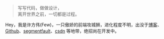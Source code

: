 > 写写代码，做做设计，  
> 离开世界之前，一切都是过程。

Hey，我是许方伟(Few)，一只傲娇的前端攻城狮，进化程度不明，出没于[博客](https://few1213.github.io/)、[Github](http://github.com/Few1213)、[segmentfault](https://segmentfault.com/u/few1213)、[csdn](https://blog.csdn.net/moronpoetry)  等地带，绝招尚在开发中。





<!-- - [Upgrading to Progressive Web Apps][9] · [JSConf CN 上海 2017](http://2017.jsconf.cn/)
- Building Progressive Web Apps · [CSDI 广州 2017](http://www.csdisummit.com/)
- The State of Progressive Web App · GDG IO Redux 北京 2017
- 炒冷饭 · PWA 到底是个什么玩意？· Baidu HQ 北京 2017
- [Service Worker 101][5] · GDG DevFest 北京 2016
- [Progressive Web App，复兴序章][4] · [QCon 上海 2016](http://2016.qconshanghai.com/presentation/3111)
- Progressive Web App 之我见 · GDG IO Redux 北京 2016
- [CSS Still Sucks 2015][2] · 2015
- [JavaScript 模块化七日谈][1] · 2015 -->

<!-- [1]: //huangxuan.me/2015/07/09/js-module-7day/ -->
<!-- [2]: //huangxuan.me/2015/12/28/css-sucks-2015/ -->
<!-- [3]: //huangxuan.me/2016/06/05/pwa-in-my-pov/ -->
<!-- [4]: //huangxuan.me/2016/10/20/pwa-qcon2016/ -->
<!-- [5]: //huangxuan.me/2016/11/20/sw-101-gdgdf/ -->
<!-- [6]: https://yanshuo.io/assets/player/?deck=58ac8598b123db0067292f92 "PWA Rehashing" -->
<!-- [7]: https://yanshuo.io/assets/player/?deck=593ad6fbfe88c2006a0a0d6d "The State of PWA" -->
<!-- [8]: https://yanshuo.io/assets/player/?deck=594d673d570c357d0698a950 "Building PWA" -->
<!-- [9]: //huangxuan.me/jsconfcn2017/ -->

